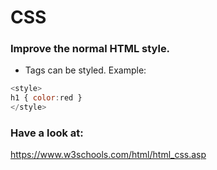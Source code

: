 # CSS

### Improve the normal HTML style. 
* Tags can be styled. Example:

```javascript
<style>
h1 { color:red }  
</style>  
````

### Have a look at:
https://www.w3schools.com/html/html_css.asp  
